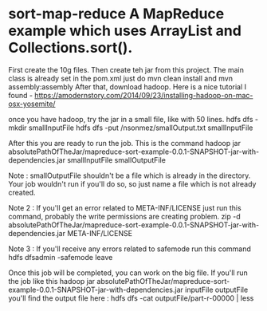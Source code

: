 # sort-map-reduce A MapReduce example which uses ArrayList and Collections.sort().
First create the 10g files. Then create teh jar from this project. The main class is already set in the pom.xml just do mvn clean install and mvn assembly:assembly
After that, download hadoop. Here is a nice tutorial I found - https://amodernstory.com/2014/09/23/installing-hadoop-on-mac-osx-yosemite/

once you have hadoop, try the jar in a small file, like with 50 lines. 
hdfs dfs -mkdir smallInputFile
hdfs dfs -put /nsonmez/smallOutput.txt smallInputFile

After this you are ready to run the job. This is the command 
hadoop jar absolutePathOfTheJar/mapreduce-sort-example-0.0.1-SNAPSHOT-jar-with-dependencies.jar smallInputFile smallOutputFile

Note : smallOutputFile shouldn't be a file which is already in the directory. Your job wouldn't run if you'll do so, so just name a file which is not already created. 

Note 2 : If you'll get an error related to META-INF/LICENSE just run this command, probably the write permissions are creating problem.
zip -d absolutePathOfTheJar/mapreduce-sort-example-0.0.1-SNAPSHOT-jar-with-dependencies.jar META-INF/LICENSE

Note 3 : If you'll receive any errors related to safemode run this command
hdfs dfsadmin -safemode leave

Once this job will be completed, you can work on the big file. 
If you'll run the job like this 
hadoop jar absolutePathOfTheJar/mapreduce-sort-example-0.0.1-SNAPSHOT-jar-with-dependencies.jar inputFile outputFile
you'll find the output file here : hdfs dfs -cat outputFile/part-r-00000 | less

